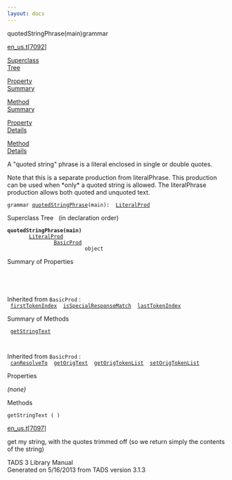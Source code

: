 ```yaml
---
layout: docs
---
```

<span class="title">quotedStringPhrase(main)</span><span class="type">grammar</span>

[en_us.t](../file/en_us.t.html)\[[7092](../source/en_us.t.html#7092)\]

[Superclass  
Tree](#_SuperClassTree_)

[Property  
Summary](#_PropSummary_)

[Method  
Summary](#_MethodSummary_)

[Property  
Details](#_Properties_)

[Method  
Details](#_Methods_)

<div class="fdesc">

A "quoted string" phrase is a literal enclosed in single or double
quotes.

Note that this is a separate production from literalPhrase. This
production can be used when \*only\* a quoted string is allowed. The
literalPhrase production allows both quoted and unquoted text.

`grammar `<span class="gramalt">[`quotedStringPhrase`](../object/quotedStringPhrase.html)`(main)`</span>` :   `[`LiteralProd`](../object/LiteralProd.html)

</div>

<span id="_SuperClassTree_"></span>

<div class="mjhd">

<span class="hdln">Superclass Tree</span>   (in declaration order)

</div>

**`quotedStringPhrase(main)`**  
`         `[`LiteralProd`](../object/LiteralProd.html)  
`                 `[`BasicProd`](../object/BasicProd.html)  
`                         object`  
<span id="_PropSummary_"></span>

<div class="mjhd">

<span class="hdln">Summary of Properties</span>  

</div>

` `

` `

Inherited from `BasicProd` :  
` `[`firstTokenIndex`](../object/BasicProd.html#firstTokenIndex)`  `[`isSpecialResponseMatch`](../object/BasicProd.html#isSpecialResponseMatch)`  `[`lastTokenIndex`](../object/BasicProd.html#lastTokenIndex)`  `

<span id="_MethodSummary_"></span>

<div class="mjhd">

<span class="hdln">Summary of Methods</span>  

</div>

` `[`getStringText`](#getStringText)`  `

` `

Inherited from `BasicProd` :  
` `[`canResolveTo`](../object/BasicProd.html#canResolveTo)`  `[`getOrigText`](../object/BasicProd.html#getOrigText)`  `[`getOrigTokenList`](../object/BasicProd.html#getOrigTokenList)`  `[`setOrigTokenList`](../object/BasicProd.html#setOrigTokenList)`  `

<span id="_Properties_"></span>

<div class="mjhd">

<span class="hdln">Properties</span>  

</div>

*(none)* <span id="_Methods_"></span>

<div class="mjhd">

<span class="hdln">Methods</span>  

</div>

<span id="getStringText"></span>

`getStringText ( )`

[en_us.t](../file/en_us.t.html)\[[7097](../source/en_us.t.html#7097)\]

<div class="desc">

get my string, with the quotes trimmed off (so we return simply the
contents of the string)

</div>

<div class="ftr">

TADS 3 Library Manual  
Generated on 5/16/2013 from TADS version 3.1.3

</div>
